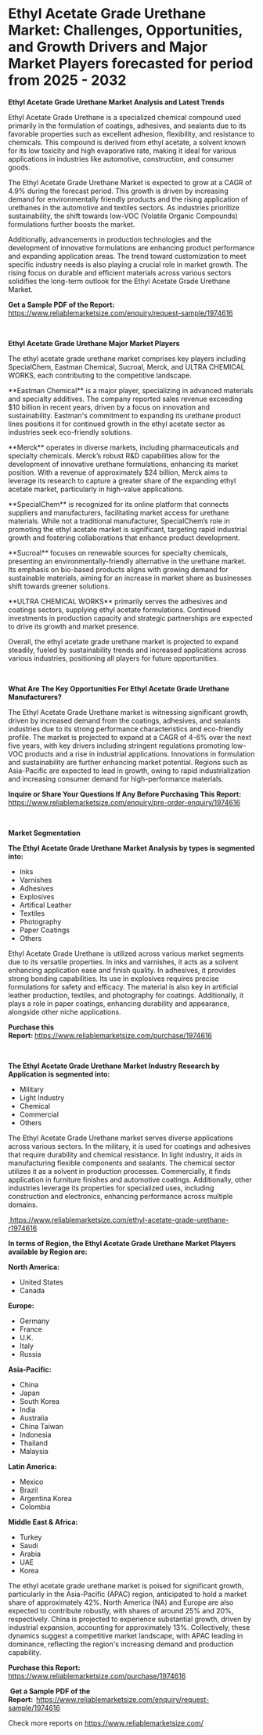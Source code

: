 <p><h1>Ethyl Acetate Grade Urethane Market: Challenges, Opportunities, and Growth Drivers and Major Market Players forecasted for period from 2025 - 2032</h1></p><p><strong>Ethyl Acetate Grade Urethane Market Analysis and Latest Trends</strong></p>
<p><p>Ethyl Acetate Grade Urethane is a specialized chemical compound used primarily in the formulation of coatings, adhesives, and sealants due to its favorable properties such as excellent adhesion, flexibility, and resistance to chemicals. This compound is derived from ethyl acetate, a solvent known for its low toxicity and high evaporative rate, making it ideal for various applications in industries like automotive, construction, and consumer goods.</p><p>The Ethyl Acetate Grade Urethane Market is expected to grow at a CAGR of 4.9% during the forecast period. This growth is driven by increasing demand for environmentally friendly products and the rising application of urethanes in the automotive and textiles sectors. As industries prioritize sustainability, the shift towards low-VOC (Volatile Organic Compounds) formulations further boosts the market. </p><p>Additionally, advancements in production technologies and the development of innovative formulations are enhancing product performance and expanding application areas. The trend toward customization to meet specific industry needs is also playing a crucial role in market growth. The rising focus on durable and efficient materials across various sectors solidifies the long-term outlook for the Ethyl Acetate Grade Urethane Market.</p></p>
<p><strong>Get a Sample PDF of the Report:&nbsp;</strong> <a href="https://www.reliablemarketsize.com/enquiry/request-sample/1974616?utm_campaign=2781&utm_medium=2&utm_source=Github&utm_content=ia&utm_term=03042025&utm_id=ethyl-acetate-grade-urethane">https://www.reliablemarketsize.com/enquiry/request-sample/1974616</a></p>
<p>&nbsp;</p>
<p><strong>Ethyl Acetate Grade Urethane Major Market Players</strong></p>
<p><p>The ethyl acetate grade urethane market comprises key players including SpecialChem, Eastman Chemical, Sucroal, Merck, and ULTRA CHEMICAL WORKS, each contributing to the competitive landscape.</p><p>**Eastman Chemical** is a major player, specializing in advanced materials and specialty additives. The company reported sales revenue exceeding $10 billion in recent years, driven by a focus on innovation and sustainability. Eastman's commitment to expanding its urethane product lines positions it for continued growth in the ethyl acetate sector as industries seek eco-friendly solutions.</p><p>**Merck** operates in diverse markets, including pharmaceuticals and specialty chemicals. Merck’s robust R&D capabilities allow for the development of innovative urethane formulations, enhancing its market position. With a revenue of approximately $24 billion, Merck aims to leverage its research to capture a greater share of the expanding ethyl acetate market, particularly in high-value applications.</p><p>**SpecialChem** is recognized for its online platform that connects suppliers and manufacturers, facilitating market access for urethane materials. While not a traditional manufacturer, SpecialChem’s role in promoting the ethyl acetate market is significant, targeting rapid industrial growth and fostering collaborations that enhance product development.</p><p>**Sucroal** focuses on renewable sources for specialty chemicals, presenting an environmentally-friendly alternative in the urethane market. Its emphasis on bio-based products aligns with growing demand for sustainable materials, aiming for an increase in market share as businesses shift towards greener solutions.</p><p>**ULTRA CHEMICAL WORKS** primarily serves the adhesives and coatings sectors, supplying ethyl acetate formulations. Continued investments in production capacity and strategic partnerships are expected to drive its growth and market presence.</p><p>Overall, the ethyl acetate grade urethane market is projected to expand steadily, fueled by sustainability trends and increased applications across various industries, positioning all players for future opportunities.</p></p>
<p>&nbsp;</p>
<p><strong>What Are The Key Opportunities For Ethyl Acetate Grade Urethane Manufacturers?</strong></p>
<p><p>The Ethyl Acetate Grade Urethane market is witnessing significant growth, driven by increased demand from the coatings, adhesives, and sealants industries due to its strong performance characteristics and eco-friendly profile. The market is projected to expand at a CAGR of 4-6% over the next five years, with key drivers including stringent regulations promoting low-VOC products and a rise in industrial applications. Innovations in formulation and sustainability are further enhancing market potential. Regions such as Asia-Pacific are expected to lead in growth, owing to rapid industrialization and increasing consumer demand for high-performance materials.</p></p>
<p><strong>Inquire or Share Your Questions If Any Before Purchasing This Report:</strong> <a href="https://www.reliablemarketsize.com/enquiry/pre-order-enquiry/1974616?utm_campaign=2781&utm_medium=2&utm_source=Github&utm_content=ia&utm_term=03042025&utm_id=ethyl-acetate-grade-urethane">https://www.reliablemarketsize.com/enquiry/pre-order-enquiry/1974616</a></p>
<p>&nbsp;</p>
<p><strong>Market Segmentation</strong></p>
<p><strong>The Ethyl Acetate Grade Urethane Market Analysis by types is segmented into:</strong></p>
<p><ul><li>Inks</li><li>Varnishes</li><li>Adhesives</li><li>Explosives</li><li>Artifical Leather</li><li>Textiles</li><li>Photography</li><li>Paper Coatings</li><li>Others</li></ul></p>
<p><p>Ethyl Acetate Grade Urethane is utilized across various market segments due to its versatile properties. In inks and varnishes, it acts as a solvent enhancing application ease and finish quality. In adhesives, it provides strong bonding capabilities. Its use in explosives requires precise formulations for safety and efficacy. The material is also key in artificial leather production, textiles, and photography for coatings. Additionally, it plays a role in paper coatings, enhancing durability and appearance, alongside other niche applications.</p></p>
<p><strong>Purchase this Report:&nbsp;</strong><a href="https://www.reliablemarketsize.com/purchase/1974616?utm_campaign=2781&utm_medium=2&utm_source=Github&utm_content=ia&utm_term=03042025&utm_id=ethyl-acetate-grade-urethane">https://www.reliablemarketsize.com/purchase/1974616</a></p>
<p>&nbsp;</p>
<p><strong>The Ethyl Acetate Grade Urethane Market Industry Research by Application is segmented into:</strong></p>
<p><ul><li>Military</li><li>Light Industry</li><li>Chemical</li><li>Commercial</li><li>Others</li></ul></p>
<p><p>The Ethyl Acetate Grade Urethane market serves diverse applications across various sectors. In the military, it is used for coatings and adhesives that require durability and chemical resistance. In light industry, it aids in manufacturing flexible components and sealants. The chemical sector utilizes it as a solvent in production processes. Commercially, it finds application in furniture finishes and automotive coatings. Additionally, other industries leverage its properties for specialized uses, including construction and electronics, enhancing performance across multiple domains.</p></p>
<p><a href="https://www.reliablemarketsize.com/ethyl-acetate-grade-urethane-r1974616?utm_campaign=2781&utm_medium=2&utm_source=Github&utm_content=ia&utm_term=03042025&utm_id=ethyl-acetate-grade-urethane">&nbsp;https://www.reliablemarketsize.com/ethyl-acetate-grade-urethane-r1974616</a></p>
<p><strong>In terms of Region, the Ethyl Acetate Grade Urethane Market Players available by Region are:</strong></p>
<p>
    <p> <strong> North America: </strong>
        <ul>
            <li>United States</li>
            <li>Canada</li>
        </ul>
        </p> 
    <p> <strong> Europe: </strong>
        <ul>
            <li>Germany</li>
            <li>France</li>
            <li>U.K.</li>
            <li>Italy</li>
            <li>Russia</li>
        </ul>
        </p> 
    <p> <strong> Asia-Pacific: </strong>
        <ul>
            <li>China</li>
            <li>Japan</li>
            <li>South Korea</li>
            <li>India</li>
            <li>Australia</li>
            <li>China Taiwan</li>
            <li>Indonesia</li>
            <li>Thailand</li>
            <li>Malaysia</li>
        </ul>
        </p> 
    <p> <strong> Latin America: </strong>
        <ul>
            <li>Mexico</li>
            <li>Brazil</li>
            <li>Argentina Korea</li>
            <li>Colombia</li>
        </ul>
        </p> 
    <p> <strong> Middle East & Africa: </strong>
        <ul>
            <li>Turkey</li>
            <li>Saudi</li>
            <li>Arabia</li>
            <li>UAE</li>
            <li>Korea</li>
        </ul>
    </p>
    </p>
<p><p>The ethyl acetate grade urethane market is poised for significant growth, particularly in the Asia-Pacific (APAC) region, anticipated to hold a market share of approximately 42%. North America (NA) and Europe are also expected to contribute robustly, with shares of around 25% and 20%, respectively. China is projected to experience substantial growth, driven by industrial expansion, accounting for approximately 13%. Collectively, these dynamics suggest a competitive market landscape, with APAC leading in dominance, reflecting the region's increasing demand and production capability.</p></p>
<p><strong>Purchase this Report: </strong><a href="https://www.reliablemarketsize.com/purchase/1974616?utm_campaign=2781&utm_medium=2&utm_source=Github&utm_content=ia&utm_term=03042025&utm_id=ethyl-acetate-grade-urethane">https://www.reliablemarketsize.com/purchase/1974616</a></p>
<p>&nbsp;<strong>Get a Sample PDF of the Report:&nbsp;&nbsp;</strong><a href="https://www.reliablemarketsize.com/enquiry/request-sample/1974616?utm_campaign=2781&utm_medium=2&utm_source=Github&utm_content=ia&utm_term=03042025&utm_id=ethyl-acetate-grade-urethane">https://www.reliablemarketsize.com/enquiry/request-sample/1974616</a></p>
<p><strong></strong></p>
<p>Check more reports on <a href="https://www.reliablemarketsize.com/?utm_campaign=2781&utm_medium=2&utm_source=Github&utm_content=ia&utm_term=03042025&utm_id=ethyl-acetate-grade-urethane">https://www.reliablemarketsize.com/</a></p>